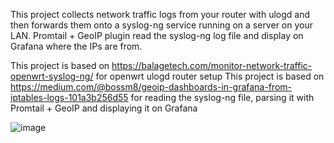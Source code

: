 This project collects network traffic logs from your router with ulogd and then forwards them onto a syslog-ng service running on a server on your LAN.
Promtail + GeoIP plugin read the syslog-ng log file and display on Grafana where the IPs are from.

This project is based on https://balagetech.com/monitor-network-traffic-openwrt-syslog-ng/ for openwrt ulogd router setup
This project is based on https://medium.com/@bossm8/geoip-dashboards-in-grafana-from-iptables-logs-101a3b256d55 for reading the syslog-ng file, parsing it with Promtail + GeoIP and displaying it on Grafana

![image](https://github.com/akademsubotnik/router-project/assets/44036625/ae215e48-518a-47e7-bb54-b10c5884a042)
